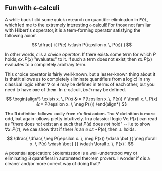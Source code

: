 <script type="text/javascript" async
    src="https://cdn.jsdelivr.net/npm/mathjax@3/es5/tex-mml-chtml.js">
</script>
<script type="text/javascript">
    window.MathJax = {
        tex: {
            inlineMath: [['$', '$'], ['\\(', '\\)']],
            displayMath: [['$$', '$$'], ['\\[', '\\]']]
        }
    };
</script>

## Fun with $\epsilon$-calculi

A while back I did some quick research on quantifier elimination in FOL, which led me to the extremely interesting $\epsilon$-calculi! For those not familiar with Hilbert's $\epsilon$ operator, it is a term-forming operator satisfying the following axiom.

$$
\dfrac{
}{
  P(e) \vdash P(\epsilon x. \, P(x))
}
$$

In other words, $\epsilon$ is a _choice operator_. If there exists some term for which $P$ holds, $\epsilon x. \, P(x)$ "evaluates" to it. If such a term does not exist, then $\epsilon x. \, P(x)$ evaluates to a completely arbitrary term.

This choice operator is fairly well-known, but a lesser-known thing about it is that it allows us to completely eliminate quantifiers from a logic! In any classical logic either $\forall$ or $\exists$ may be defined in terms of each other, but you need to have one of them. In $\epsilon$-calculi, _both_ may be defined.

$$
\begin{align*}
\exists x. \, P(x) &:= P(\epsilon x. \, P(x)) \\
\forall x. \, P(x) &:= P(\epsilon x. \, \neg P(x))
\end{align*}
$$

The $\exists$ definition follows easily from $\epsilon$'s first axiom. The $\forall$ definition is more odd, but again follows pretty intuitively. In a classical logic $\forall x. \, P(x)$ can read as "there does _not_ exist an $e$ such that $P(e)$ does _not_ hold" -- i.e to show $\forall x. \, P(x)$, we can show that if there _is_ an $e$ s.t $\neg P(e)$, then $\bot$ holds.

$$
\dfrac{
  \dfrac{
    \neg P(\epsilon x. \, \neg P(x)) \vdash \bot
  }{
    \neg \forall x. \, P(x) \vdash \bot
  }
}{
  \vdash \forall x. \, P(x)
}
$$

A potential application: Skolemization is a well-understood way of eliminating $\exists$ quantifiers in automated theorem provers. I wonder if $\epsilon$ is a cleaner and/or more correct way of doing that?

